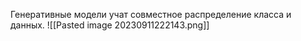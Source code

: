 Генеративные модели учат совместное распределение класса и данных. 
![[Pasted image 20230911222143.png]]
